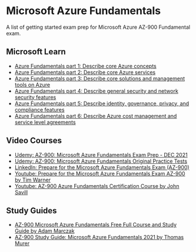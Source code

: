 # Microsoft Azure Fundamentals
A list of getting started exam prep for Microsoft Azure AZ-900 Fundamental exam. 

## Microsoft Learn

- [Azure Fundamentals part 1: Describe core Azure concepts](https://docs.microsoft.com/en-us/learn/paths/az-900-describe-cloud-concepts)
- [Azure Fundamentals part 2: Describe core Azure services](https://docs.microsoft.com/en-us/learn/paths/az-900-describe-core-azure-services)
- [Azure Fundamentals part 3: Describe core solutions and management tools on Azure](
https://docs.microsoft.com/en-us/learn/paths/az-900-describe-core-solutions-management-tools-azure)
- [Azure Fundamentals part 4: Describe general security and network security features](docs.microsoft.com/en-us/learn/paths/az-900-describe-general-security-network-security-features)
- [Azure Fundamentals part 5: Describe identity, governance, privacy, and compliance features](https://docs.microsoft.com/en-us/learn/paths/az-900-describe-identity-governance-privacy-compliance-features)
- [Azure Fundamentals part 6: Describe Azure cost management and service level agreements](https://docs.microsoft.com/en-us/learn/paths/az-900-describe-azure-cost-management-service-level-agreements)


## Video Courses

- [Udemy: AZ-900: Microsoft Azure Fundamentals Exam Prep - DEC 2021](https://www.udemy.com/course/az900-azure/)
- [Udemy: AZ-900: Microsoft Azure Fundamentals Original Practice Tests](https://www.udemy.com/course/az900-azure-tests/)
- [LinkedIn: Prepare for the Microsoft Azure Fundamentals Exam (AZ-900) ](https://www.linkedin.com/learning/paths/prepare-for-the-microsoft-azure-fundamentals-exam-az-900?u=76281980)
- [Youtube: Prepare for the Microsoft Azure Fundamentals Exam AZ-900 by Tim Warner ](https://www.youtube.com/playlist?list=PLYGZ9Q0oTOHfsI-3IAhvyc09ssPDfoePv)
- [Youtube: AZ-900 Azure Fundamentals Certification Course by John Savill](https://www.youtube.com/playlist?list=PLlVtbbG169nED0_vMEniWBQjSoxTsBYS3)


## Study Guides
- [AZ-900 Microsoft Azure Fundamentals Free Full Course and Study Guide by Adam Marczak](https://marczak.io/az-900/)
- [AZ-900 Study Guide: Microsoft Azure Fundamentals 2021 by Thomas Murer](https://www.thomasmaurer.ch/2020/03/az-900-study-guide-microsoft-azure-fundamentals-2021/)